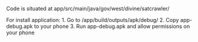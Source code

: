 Code is situated at
    app/src/main/java/gov/west/divine/satcrawler/

For install application:
    1. Go to /app/build/outputs/apk/debug/
    2. Copy app-debug.apk to your phone
    3. Run app-debug.apk and allow permissions on your phone